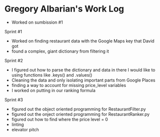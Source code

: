 # Gregory Albarian's Work Log

* Worked on sumbission #1

Sprint #1
* Worked on finding restaurant data with the Google Maps key that David got
* found a complex, giant dictionary from filtering it

Sprint #2
* I figured out how to parse the dictionary and data in there I would like to
using functions like .keys() and .values()
* Cleaning the data and only isolating important parts from Google Places
* finding a way to account for missing price_level variables
* I worked on putting in our ranking formula

Sprint #3
* figured out the object oriented programming for RestaurantFilter.py
* figured out the onject oriented programming for RestaurantRanker.py
* figured out how to find where the price level = 0
* linting
* elevator pitch
